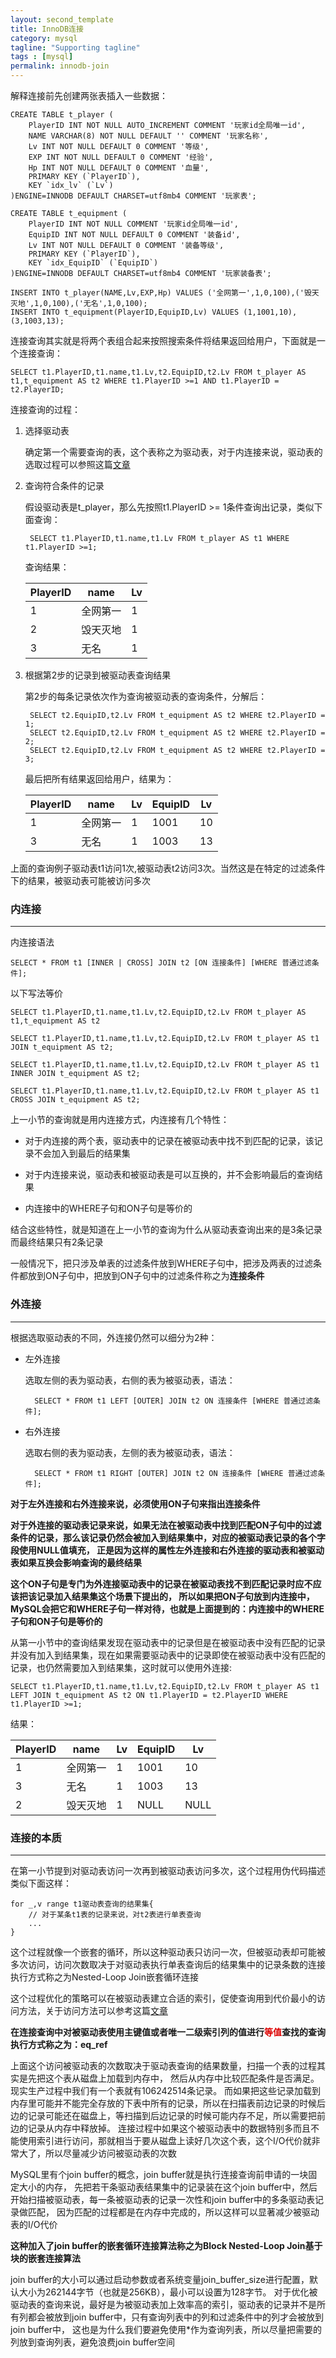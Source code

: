 ```yaml
---
layout: second_template
title: InnoDB连接
category: mysql
tagline: "Supporting tagline"
tags : [mysql]
permalink: innodb-join
---
```


[table_access]:/innodb-table-access
[cost]:/cost

解释连接前先创建两张表插入一些数据：

	CREATE TABLE t_player (
	    PlayerID INT NOT NULL AUTO_INCREMENT COMMENT '玩家id全局唯一id',
	    NAME VARCHAR(8) NOT NULL DEFAULT '' COMMENT '玩家名称',
	    Lv INT NOT NULL DEFAULT 0 COMMENT '等级',
	    EXP INT NOT NULL DEFAULT 0 COMMENT '经验',
	    Hp INT NOT NULL DEFAULT 0 COMMENT '血量',
	    PRIMARY KEY (`PlayerID`),
	    KEY `idx_lv` (`Lv`)
	)ENGINE=INNODB DEFAULT CHARSET=utf8mb4 COMMENT '玩家表';
	
	CREATE TABLE t_equipment (
	    PlayerID INT NOT NULL COMMENT '玩家id全局唯一id',
	    EquipID INT NOT NULL DEFAULT 0 COMMENT '装备id',
	    Lv INT NOT NULL DEFAULT 0 COMMENT '装备等级',
	    PRIMARY KEY (`PlayerID`),
	    KEY `idx_EquipID` (`EquipID`)
	)ENGINE=INNODB DEFAULT CHARSET=utf8mb4 COMMENT '玩家装备表';
	
	INSERT INTO t_player(NAME,Lv,EXP,Hp) VALUES ('全网第一',1,0,100),('毁天灭地',1,0,100),('无名',1,0,100);
	INSERT INTO t_equipment(PlayerID,EquipID,Lv) VALUES (1,1001,10),(3,1003,13);
	
连接查询其实就是将两个表组合起来按照搜索条件将结果返回给用户，下面就是一个连接查询：

	SELECT t1.PlayerID,t1.name,t1.Lv,t2.EquipID,t2.Lv FROM t_player AS t1,t_equipment AS t2 WHERE t1.PlayerID >=1 AND t1.PlayerID = t2.PlayerID;
	
连接查询的过程：

1. 选择驱动表
	
	确定第一个需要查询的表，这个表称之为驱动表，对于内连接来说，驱动表的选取过程可以参照这篇[文章][cost]
	
2. 查询符合条件的记录
		
	假设驱动表是t_player，那么先按照t1.PlayerID >= 1条件查询出记录，类似下面查询：
		
		SELECT t1.PlayerID,t1.name,t1.Lv FROM t_player AS t1 WHERE t1.PlayerID >=1;
		
	查询结果：
	
	|PlayerID|name|Lv|
	|-|-|-|
	|1|全网第一|1|
	|2|毁天灭地|1|
	|3|无名|1|
	
3. 根据第2步的记录到被驱动表查询结果
	
	第2步的每条记录依次作为查询被驱动表的查询条件，分解后：
	
		SELECT t2.EquipID,t2.Lv FROM t_equipment AS t2 WHERE t2.PlayerID = 1;
		SELECT t2.EquipID,t2.Lv FROM t_equipment AS t2 WHERE t2.PlayerID = 2;
		SELECT t2.EquipID,t2.Lv FROM t_equipment AS t2 WHERE t2.PlayerID = 3;
		
	最后把所有结果返回给用户，结果为：
	
	|PlayerID|name|Lv|EquipID|Lv|
	|-|-|-|-|-|
	|1|全网第一|1|1001|10|
	|3|无名|1|1003|13|

上面的查询例子驱动表t1访问1次,被驱动表t2访问3次。当然这是在特定的过滤条件下的结果，被驱动表可能被访问多次

### 内连接
--------------------------------------------------

内连接语法

	SELECT * FROM t1 [INNER | CROSS] JOIN t2 [ON 连接条件] [WHERE 普通过滤条件];
	
以下写法等价

	SELECT t1.PlayerID,t1.name,t1.Lv,t2.EquipID,t2.Lv FROM t_player AS t1,t_equipment AS t2
	
	SELECT t1.PlayerID,t1.name,t1.Lv,t2.EquipID,t2.Lv FROM t_player AS t1 JOIN t_equipment AS t2;
	
	SELECT t1.PlayerID,t1.name,t1.Lv,t2.EquipID,t2.Lv FROM t_player AS t1 INNER JOIN t_equipment AS t2;
	
	SELECT t1.PlayerID,t1.name,t1.Lv,t2.EquipID,t2.Lv FROM t_player AS t1 CROSS JOIN t_equipment AS t2;
	
上一小节的查询就是用内连接方式，内连接有几个特性：

* 对于内连接的两个表，驱动表中的记录在被驱动表中找不到匹配的记录，该记录不会加入到最后的结果集

* 对于内连接来说，驱动表和被驱动表是可以互换的，并不会影响最后的查询结果

* 内连接中的WHERE子句和ON子句是等价的

结合这些特性，就是知道在上一小节的查询为什么从驱动表查询出来的是3条记录而最终结果只有2条记录

一般情况下，把只涉及单表的过滤条件放到WHERE子句中，把涉及两表的过滤条件都放到ON子句中，把放到ON子句中的过滤条件称之为**连接条件**

### 外连接
--------------------------------------------------

根据选取驱动表的不同，外连接仍然可以细分为2种：

- 左外连接

	选取左侧的表为驱动表，右侧的表为被驱动表，语法：
	
		SELECT * FROM t1 LEFT [OUTER] JOIN t2 ON 连接条件 [WHERE 普通过滤条件];

- 右外连接

	选取右侧的表为驱动表，左侧的表为被驱动表，语法：
	
		SELECT * FROM t1 RIGHT [OUTER] JOIN t2 ON 连接条件 [WHERE 普通过滤条件];
		
**对于左外连接和右外连接来说，必须使用ON子句来指出连接条件**

**对于外连接的驱动表记录来说，如果无法在被驱动表中找到匹配ON子句中的过滤条件的记录，那么该记录仍然会被加入到结果集中，对应的被驱动表记录的各个字段使用NULL值填充，
正是因为这样的属性左外连接和右外连接的驱动表和被驱动表如果互换会影响查询的最终结果**

**这个ON子句是专门为外连接驱动表中的记录在被驱动表找不到匹配记录时应不应该把该记录加入结果集这个场景下提出的，
所以如果把ON子句放到内连接中，MySQL会把它和WHERE子句一样对待，也就是上面提到的：内连接中的WHERE子句和ON子句是等价的**
	
从第一小节中的查询结果发现在驱动表中的记录但是在被驱动表中没有匹配的记录并没有加入到结果集，现在如果需要驱动表中的记录即使在被驱动表中没有匹配的记录，也仍然需要加入到结果集，这时就可以使用外连接:

	SELECT t1.PlayerID,t1.name,t1.Lv,t2.EquipID,t2.Lv FROM t_player AS t1 LEFT JOIN t_equipment AS t2 ON t1.PlayerID = t2.PlayerID WHERE t1.PlayerID >=1;
	
结果：
	
|PlayerID|name|Lv|EquipID|Lv|
|-|-|-|-|-|
|1|全网第一|1|1001|10|
|3|无名|1|1003|13|
|2|毁天灭地|1|NULL|NULL|

### 连接的本质
--------------------------------------------------
	
在第一小节提到对驱动表访问一次再到被驱动表访问多次，这个过程用伪代码描述类似下面这样：

	for _,v range t1驱动表查询的结果集{
		// 对于某条t1表的记录来说，对t2表进行单表查询
		...
	}

这个过程就像一个嵌套的循环，所以这种驱动表只访问一次，但被驱动表却可能被多次访问，访问次数取决于对驱动表执行单表查询后的结果集中的记录条数的连接执行方式称之为Nested-Loop Join嵌套循环连接

这个过程优化的策略可以在被驱动表建立合适的索引，促使查询用到代价最小的访问方法，关于访问方法可以参考这篇[文章][table_access]

**在连接查询中对被驱动表使用主键值或者唯一二级索引列的值进行<font color="#dd0000">等值</font>查找的查询执行方式称之为：eq_ref**

上面这个访问被驱动表的次数取决于驱动表查询的结果数量，扫描一个表的过程其实是先把这个表从磁盘上加载到内存中，
然后从内存中比较匹配条件是否满足。现实生产过程中我们有一个表就有106242514条记录。
而如果把这些记录加载到内存里可能并不能完全存放的下表中所有的记录，所以在扫描表前边记录的时候后边的记录可能还在磁盘上，等扫描到后边记录的时候可能内存不足，所以需要把前边的记录从内存中释放掉。
连接过程中如果这个被驱动表中的数据特别多而且不能使用索引进行访问，那就相当于要从磁盘上读好几次这个表，这个I/O代价就非常大了，所以尽量减少访问被驱动表的次数

MySQL里有个join buffer的概念，join buffer就是执行连接查询前申请的一块固定大小的内存，
先把若干条驱动表结果集中的记录装在这个join buffer中，然后开始扫描被驱动表，每一条被驱动表的记录一次性和join buffer中的多条驱动表记录做匹配，
因为匹配的过程都是在内存中完成的，所以这样可以显著减少被驱动表的I/O代价

**这种加入了join buffer的嵌套循环连接算法称之为Block Nested-Loop Join基于块的嵌套连接算法**

join buffer的大小可以通过启动参数或者系统变量join_buffer_size进行配置，默认大小为262144字节（也就是256KB），最小可以设置为128字节。
对于优化被驱动表的查询来说，最好是为被驱动表加上效率高的索引，驱动表的记录并不是所有列都会被放到join buffer中，只有查询列表中的列和过滤条件中的列才会被放到join buffer中，
这也是为什么我们要避免使用*作为查询列表，所以尽量把需要的列放到查询列表，避免浪费join buffer空间